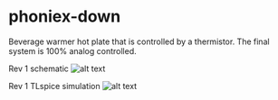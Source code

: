 # phoniex-down
Beverage warmer hot plate that is controlled by a thermistor. The final system is 100% analog controlled.

Rev 1 schematic
![alt text](https://github.com/DanielDW5555/pheoniex-down/blob/main/photos/sch.PNG)

Rev 1 TLspice simulation
![alt text](https://github.com/DanielDW5555/pheoniex-down/blob/main/photos/LTspice.PNG)

